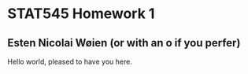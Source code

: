 # STAT545 Homework 1
## Esten Nicolai Wøien (or with an o if you perfer)

Hello world, pleased to have you here. 
